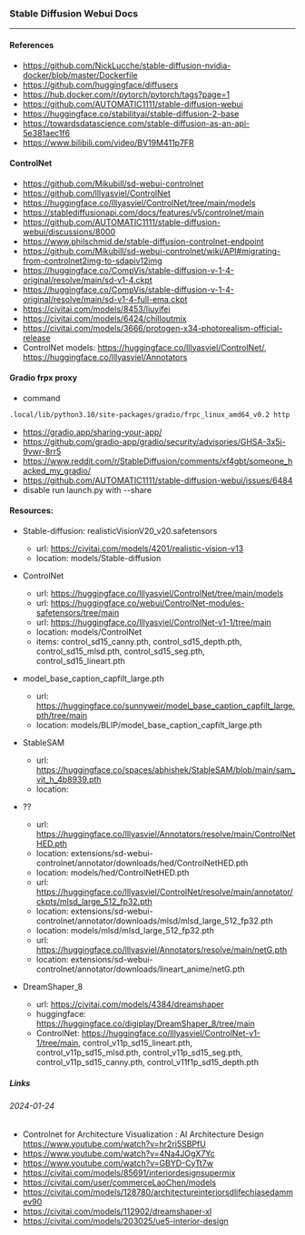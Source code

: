 ### Stable Diffusion Webui Docs
---

#### References
- https://github.com/NickLucche/stable-diffusion-nvidia-docker/blob/master/Dockerfile
- https://github.com/huggingface/diffusers
- https://hub.docker.com/r/pytorch/pytorch/tags?page=1
- https://github.com/AUTOMATIC1111/stable-diffusion-webui
- https://huggingface.co/stabilityai/stable-diffusion-2-base
- https://towardsdatascience.com/stable-diffusion-as-an-api-5e381aec1f6
- https://www.bilibili.com/video/BV19M411p7FR

#### ControlNet
- https://github.com/Mikubill/sd-webui-controlnet
- https://github.com/lllyasviel/ControlNet
- https://huggingface.co/lllyasviel/ControlNet/tree/main/models
- https://stablediffusionapi.com/docs/features/v5/controlnet/main
- https://github.com/AUTOMATIC1111/stable-diffusion-webui/discussions/8000
- https://www.philschmid.de/stable-diffusion-controlnet-endpoint
- https://github.com/Mikubill/sd-webui-controlnet/wiki/API#migrating-from-controlnet2img-to-sdapiv12img
- https://huggingface.co/CompVis/stable-diffusion-v-1-4-original/resolve/main/sd-v1-4.ckpt
- https://huggingface.co/CompVis/stable-diffusion-v-1-4-original/resolve/main/sd-v1-4-full-ema.ckpt
- https://civitai.com/models/8453/liuyifei
- https://civitai.com/models/6424/chilloutmix
- https://civitai.com/models/3666/protogen-x34-photorealism-official-release
- ControlNet models: https://huggingface.co/lllyasviel/ControlNet/, https://huggingface.co/lllyasviel/Annotators


#### Gradio frpx proxy
- command
```bash
.local/lib/python3.10/site-packages/gradio/frpc_linux_amd64_v0.2 http -n N3j5OXxAbcXzAMFg2pfy_TEOLk-3XRufPz617e0zbig -l 7860 -i 0.0.0.0 --uc --sd random --ue --server_addr 18.237.145.165:7000 --disable_log_color
```
- https://gradio.app/sharing-your-app/
- https://github.com/gradio-app/gradio/security/advisories/GHSA-3x5j-9vwr-8rr5
- https://www.reddit.com/r/StableDiffusion/comments/xf4gbt/someone_hacked_my_gradio/
- https://github.com/AUTOMATIC1111/stable-diffusion-webui/issues/6484
- disable run launch.py with --share


#### Resources:
- Stable-diffusion: realisticVisionV20_v20.safetensors
  - url: https://civitai.com/models/4201/realistic-vision-v13
  - location: models/Stable-diffusion

- ControlNet
  - url: https://huggingface.co/lllyasviel/ControlNet/tree/main/models
  - url: https://huggingface.co/webui/ControlNet-modules-safetensors/tree/main
  - url: https://huggingface.co/lllyasviel/ControlNet-v1-1/tree/main
  - location: models/ControlNet
  - items: control_sd15_canny.pth, control_sd15_depth.pth, control_sd15_mlsd.pth,
  control_sd15_seg.pth, control_sd15_lineart.pth

- model_base_caption_capfilt_large.pth
  - url: https://huggingface.co/sunnyweir/model_base_caption_capfilt_large.pth/tree/main
  - location: models/BLIP/model_base_caption_capfilt_large.pth

- StableSAM
  - url: https://huggingface.co/spaces/abhishek/StableSAM/blob/main/sam_vit_h_4b8939.pth
  - location: 

- ??
  - url: https://huggingface.co/lllyasviel/Annotators/resolve/main/ControlNetHED.pth
  - location: extensions/sd-webui-controlnet/annotator/downloads/hed/ControlNetHED.pth
  - location: models/hed/ControlNetHED.pth
  - url: https://huggingface.co/lllyasviel/ControlNet/resolve/main/annotator/ckpts/mlsd_large_512_fp32.pth
  - location: extensions/sd-webui-controlnet/annotator/downloads/mlsd/mlsd_large_512_fp32.pth
  - location: models/mlsd/mlsd_large_512_fp32.pth
  - url: https://huggingface.co/lllyasviel/Annotators/resolve/main/netG.pth
  - location: extensions/sd-webui-controlnet/annotator/downloads/lineart_anime/netG.pth

- DreamShaper_8
  - url: https://civitai.com/models/4384/dreamshaper
  - huggingface: https://huggingface.co/digiplay/DreamShaper_8/tree/main
  - ControlNet: https://huggingface.co/lllyasviel/ControlNet-v1-1/tree/main,
  control_v11p_sd15_lineart.pth, control_v11p_sd15_mlsd.pth, control_v11p_sd15_seg.pth,
  control_v11p_sd15_canny.pth, control_v11f1p_sd15_depth.pth

##### Links
###### 2024-01-24
- Controlnet for Architecture Visualization : AI Architecture Design
  https://www.youtube.com/watch?v=hr2ri5SBPfU
- https://www.youtube.com/watch?v=4Na4JOgX7Yc
- https://www.youtube.com/watch?v=GBYD-CyTt7w
- https://civitai.com/models/85691/interiordesignsupermix
- https://civitai.com/user/commerceLaoChen/models
- https://civitai.com/models/128780/architectureinteriorsdlifechiasedammev90
- https://civitai.com/models/112902/dreamshaper-xl
- https://civitai.com/models/203025/ue5-interior-design
